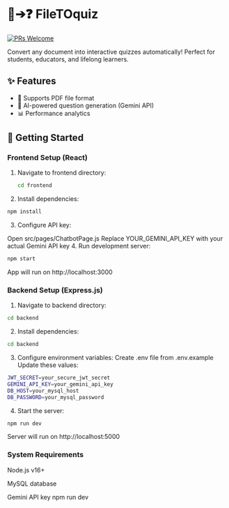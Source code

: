 # 📄➔❓ FileTOquiz

[![PRs Welcome](https://img.shields.io/badge/PRs-welcome-brightgreen.svg)](https://github.com/fouratidani/FileTOquiz/pulls)

Convert any document into interactive quizzes automatically! Perfect for students, educators, and lifelong learners.

## ✨ Features

- 📂 Supports PDF file format
- 🧠 AI-powered question generation (Gemini API)
- 📊 Performance analytics

## 🚀 Getting Started

### Frontend Setup (React)

1. Navigate to frontend directory:
   ```bash
   cd frontend
   ```
2. Install dependencies:
```bash
npm install
```
3. Configure API key:

Open src/pages/ChatbotPage.js
Replace YOUR_GEMINI_API_KEY with your actual Gemini API key
4. Run development server:
```bash
npm start
```
App will run on http://localhost:3000

### Backend Setup (Express.js)

1. Navigate to backend directory:
  ```bash
  cd backend
  ```
2. Install dependencies:
  ```bash
  cd backend
  ```
3. Configure environment variables:
   Create .env file from .env.example
  Update these values:
```bash
JWT_SECRET=your_secure_jwt_secret
GEMINI_API_KEY=your_gemini_api_key
DB_HOST=your_mysql_host
DB_PASSWORD=your_mysql_password
```
4. Start the server:
```bash
npm run dev
```
Server will run on http://localhost:5000

### System Requirements
Node.js v16+

MySQL database

Gemini API key
npm run dev
